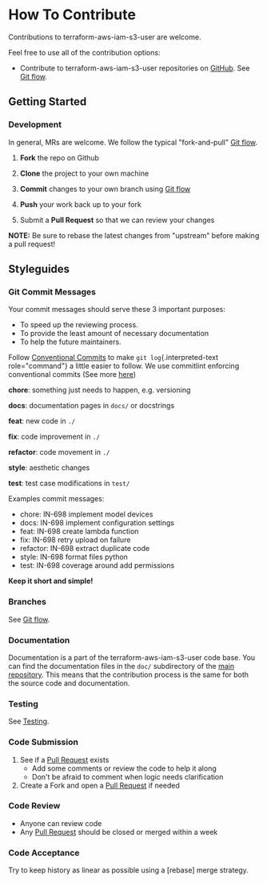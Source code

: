 <!-- Space: Projects -->
<!-- Parent: TerraformAwsIamS3User -->
<!-- Title: Contributing TerraformAwsIamS3User -->

<!-- Label: TerraformAwsIamS3User -->
<!-- Label: Project -->
<!-- Label: Contributing -->
<!-- Include: disclaimer.md -->
<!-- Include: ac:toc -->

# How To Contribute

Contributions to terraform-aws-iam-s3-user are welcome.

Feel free to use all of the contribution options:

- Contribute to terraform-aws-iam-s3-user repositories on [GitHub](https://github.com/hadenlabs/terraform-aws-iam-s3-user). See [Git flow](./contribute/git-flow.md).

## Getting Started

### Development

In general, MRs are welcome. We follow the typical "fork-and-pull" [Git flow](./contribute/git-flow.md).

1.  **Fork** the repo on Github
2.  **Clone** the project to your own machine
3.  **Commit** changes to your own branch using [Git flow](./contribute/git-flow.md)
4.  **Push** your work back up to your fork

5.  Submit a **Pull Request** so that we can review your changes

**NOTE:** Be sure to rebase the latest changes from "upstream" before making a pull request!

## Styleguides

### Git Commit Messages

Your commit messages should serve these 3 important purposes:

- To speed up the reviewing process.
- To provide the least amount of necessary documentation
- To help the future maintainers.

Follow [Conventional Commits](https://www.conventionalcommits.org/en/v1.0.0) to make `git log`{.interpreted-text role="command"} a little easier to follow. We use commitlint enforcing conventional commits (See more [here](https://github.com/conventional-changelog/commitlint))

**chore**: something just needs to happen, e.g. versioning

**docs**: documentation pages in `docs/` or docstrings

**feat**: new code in `./`

**fix**: code improvement in `./`

**refactor**: code movement in `./`

**style**: aesthetic changes

**test**: test case modifications in `test/`

Examples commit messages:

- chore: IN-698 implement model devices
- docs: IN-698 implement configuration settings
- feat: IN-698 create lambda function
- fix: IN-698 retry upload on failure
- refactor: IN-698 extract duplicate code
- style: IN-698 format files python
- test: IN-698 coverage around add permissions

**Keep it short and simple!**

### Branches

See [Git flow](./contribute/git-flow.md).

### Documentation

Documentation is a part of the terraform-aws-iam-s3-user code base. You can find the documentation files in the `doc/` subdirectory of the [main repository](https://github.com/hadenlabs/terraform-aws-iam-s3-user). This means that the contribution process is the same for both the source code and documentation.

### Testing

See [Testing](./testing.md).

### Code Submission

1.  See if a [Pull Request](https://github.com/hadenlabs/terraform-aws-iam-s3-user/pulls) exists
    - Add some comments or review the code to help it along
    - Don\'t be afraid to comment when logic needs clarification
2.  Create a Fork and open a [Pull Request](https://github.com/hadenlabs/terraform-aws-iam-s3-user/pulls) if needed

### Code Review

- Anyone can review code
- Any [Pull Request](https://github.com/hadenlabs/terraform-aws-iam-s3-user/pulls) should be closed or merged within a week

### Code Acceptance

Try to keep history as linear as possible using a [rebase] merge strategy.
